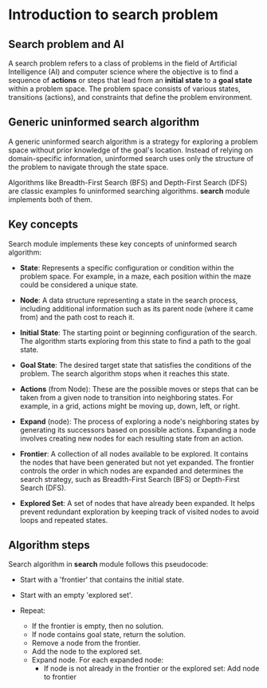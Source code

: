 # Introduction to search problem


## Search problem and AI
A search problem refers to a class of problems in the field of Artificial Intelligence (AI) and computer science where the objective is to find a sequence of **actions** or steps that lead from an **initial state** to a **goal state**  within a problem space. The problem space consists of various states, transitions (actions), and constraints that define the problem environment.


## Generic uninformed search algorithm
A generic uninformed search algorithm is a strategy for exploring a problem space without prior knowledge of the goal's location. Instead of relying on domain-specific information, uninformed search uses only the structure of the problem to navigate through the state space.

Algorithms like Breadth-First Search (BFS) and Depth-First Search (DFS) are classic examples fo uninformed searching algorithms. **search** module implements both of them.


## Key concepts

Search module implements these key concepts of uninformed search algorithm:

* **State**: Represents a specific configuration or condition within the problem space. For example, in a maze, each position within the maze could be considered a unique state.

* **Node**: A data structure representing a state in the search process, including additional information such as its parent node (where it came from) and the path cost to reach it.

* **Initial State**: The starting point or beginning configuration of the search. The algorithm starts exploring from this state to find a path to the goal state.

* **Goal State**: The desired target state that satisfies the conditions of the problem. The search algorithm stops when it reaches this state.

* **Actions** (from Node): These are the possible moves or steps that can be taken from a given node to transition into neighboring states. For example, in a grid, actions might be moving up, down, left, or right.

* **Expand** (node): The process of exploring a node's neighboring states by generating its successors based on possible actions. Expanding a node involves creating new nodes for each resulting state from an action.

* **Frontier**: A collection of all nodes available to be explored. It contains the nodes that have been generated but not yet expanded. The frontier controls the order in which nodes are expanded and determines the search strategy, such as Breadth-First Search (BFS) or Depth-First Search (DFS).

* **Explored Set**: A set of nodes that have already been expanded. It helps prevent redundant exploration by keeping track of visited nodes to avoid loops and repeated states.


## Algorithm steps
Search algorithm in **search** module follows this pseudocode:

- Start with a 'frontier' that contains the initial state.
- Start with an empty 'explored set'.

- Repeat:
    - If the frontier is empty, then no solution.
    - If node contains goal state, return the solution.
    - Remove a node from the frontier.
    - Add the node to the explored set.
    - Expand node. For each expanded node:
        - If node is not already in the frontier or the explored set:
            Add node to frontier
